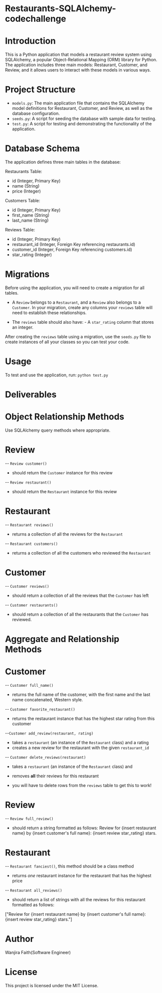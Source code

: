 # Restaurants-SQLAlchemy-codechallenge

# Introduction
This is a Python application that models a restaurant review system using SQLAlchemy, a popular Object-Relational Mapping (ORM) library for Python. The application includes three main models: Restaurant, Customer, and Review, and it allows users to interact with these models in various ways.

# Project Structure
* `models.py`: The main application file that contains the SQLAlchemy model definitions for Restaurant, Customer, and Review, as well as the database configuration.
* `seeds.py`: A script for seeding the database with sample data for testing.
* `test.py`: A script for testing and demonstrating the functionality of the application.

# Database Schema
The application defines three main tables in the database:

Restaurants Table:
* id (Integer, Primary Key)
* name (String)
* price (Integer)

Customers Table:
* id (Integer, Primary Key)
* first_name (String)
* last_name (String)

Reviews Table:
* id (Integer, Primary Key)
* restaurant_id (Integer, Foreign Key referencing restaurants.id)
* customer_id (Integer, Foreign Key referencing customers.id)
* star_rating (Integer)


# Migrations
Before using the application, you will need to create a migration for all tables.

- A `Review` belongs to a `Restaurant`, and a `Review` also belongs to a  `Customer`.  In your migration, create any columns your `reviews` table will need to establish these relationships.

* The `reviews` table should also have:  - A `star_rating` column that stores an integer.
 
After creating the `reviews` table using a migration, use the `seeds.py` file to create instances of all your classes so you can test your code.

# Usage
To test and use the application, run:
`python test.py`

#   Deliverables

# Object Relationship Methods
Use SQLAlchemy query methods where appropriate.

# Review
-- `Review customer()`

 - should return the `Customer` instance for this review

-- `Review restaurant()`

 - should return the `Restaurant` instance for this review

# Restaurant
-- `Restaurant reviews()`

 - returns a collection of all the reviews for the `Restaurant`

-- `Restaurant customers()`

 - returns a collection of all the customers who reviewed the `Restaurant`

 # Customer
 -- `Customer reviews()`
 - should return a collection of all the reviews that the `Customer` has left

-- `Customer restaurants()`
 - should return a collection of all the restaurants that the `Customer` has reviewed.

 # Aggregate and Relationship Methods

 # Customer
 -- `Customer full_name()`
 - returns the full name of the customer, with the first name and the last name  concatenated, Western style.

-- `Customer favorite_restaurant()`
 - returns the restaurant instance that has the highest star rating from this customer

--`Customer add_review(restaurant, rating)`
 - takes a `restaurant` (an instance of the `Restaurant` class) and a rating
 - creates a new review for the restaurant with the given `restaurant_id`

-- `Customer delete_reviews(restaurant)`
 - takes a `restaurant` (an instance of the `Restaurant` class) and

 - removes **all** their reviews for this restaurant

 - you will have to delete rows from the `reviews` table to get this to work!

 # Review
-- `Review full_review()`
*  should return a string formatted as follows:
Review for {insert restaurant name} by {insert customer's full name}: {insert review star_rating} stars.

# Restaurant
-- `Restaurant fanciest()`, this method should be a class method
 - returns _one_ restaurant instance for the restaurant that has the highest   price

-- `Restaurant all_reviews()`
 - should return a list of strings with all the reviews for this restaurant formatted as follows:

 ["Review for {insert restaurant name} by {insert customer's full name}: {insert review star_rating} stars."]

# Author
Wanjira Faith(Software Engineer) 

# License
This project is licensed under the MIT License.

